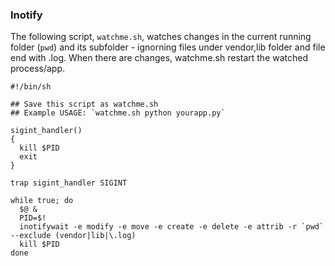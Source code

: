 ### Inotify

The following script, `watchme.sh`, watches changes in the current running folder (`pwd`) and its subfolder - ignorning files under vendor,lib folder and file end with .log.
When there are changes, watchme.sh restart the watched process/app.

```
#!/bin/sh

## Save this script as watchme.sh
## Example USAGE: `watchme.sh python yourapp.py`

sigint_handler()
{
  kill $PID
  exit
}

trap sigint_handler SIGINT

while true; do
  $@ &
  PID=$!
  inotifywait -e modify -e move -e create -e delete -e attrib -r `pwd` --exclude (vendor|lib|\.log)
  kill $PID
done
```